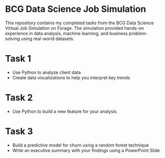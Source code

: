 # BCG Data Science Job Simulation
This repository contains my completed tasks from the BCG Data Science Virtual Job Simulation on Forage. The simulation provided hands-on experience in data analysis, machine learning, and business problem-solving using real-world datasets.

# Task 1
- Use Python to analyze client data
- Create data visualizations to help you interpret key trends
# Task 2
- Use Python to build a new feature for your analysis
# Task 3
- Build a predictive model for churn using a random forest technique
- Write an executive summary with your findings using a PowerPoint Slide

